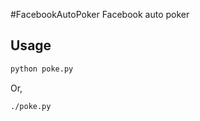 #FacebookAutoPoker
Facebook auto poker

## Usage
```md
python poke.py
```

Or,

```md
./poke.py
```
